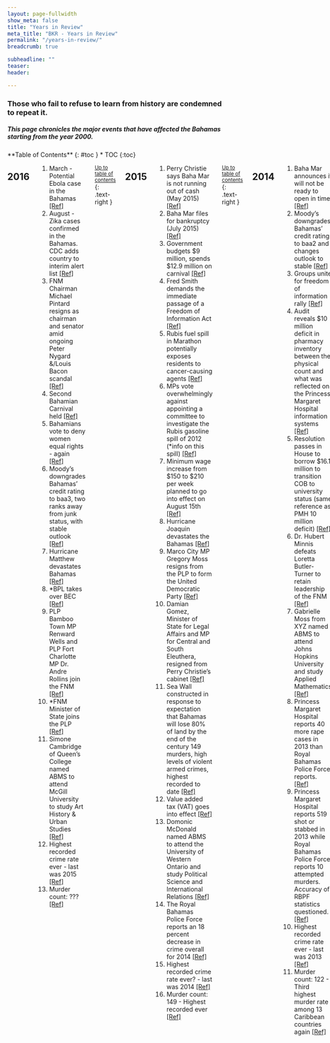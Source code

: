```yaml
---
layout: page-fullwidth
show_meta: false
title: "Years in Review"
meta_title: "BKR - Years in Review"
permalink: "/years-in-review/"
breadcrumb: true

subheadline: ""
teaser:
header:

---
```

<h3> Those who fail to refuse to learn from history are condemned to repeat it. </h3>

<h5> This page chronicles the major events that have affected the Bahamas starting from the year 2000. </h5>

<div class="row">
<div class="medium-4 medium-push-8 columns" markdown="1">
<div class="panel radius" markdown="1">
**Table of Contents**
{: #toc }
*  TOC
{:toc}
</div>
</div><!-- /.medium-4.columns -->

<div class="medium-8 medium-pull-4 columns" markdown="1">


## 2016

1. March - Potential Ebola case in the Bahamas [[Ref]][1]
2. August - Zika cases confirmed in the Bahamas. CDC adds country to interim alert list [[Ref]][1]
3. FNM Chairman Michael Pintard resigns as chairman and senator amid ongoing Peter Nygard &/Louis Bacon scandal [[Ref]][1]
4. Second Bahamian Carnival held [[Ref]][1]
5. Bahamians vote to deny women equal rights - again [[Ref]][1]
6. Moody’s downgrades Bahamas’ credit rating to baa3, two ranks away from junk status, with stable outlook [[Ref]][1]
7. Hurricane Matthew devastates Bahamas [[Ref]][1]
8. *BPL takes over BEC [[Ref]][1]
9. PLP Bamboo Town MP Renward Wells and PLP Fort Charlotte MP Dr. Andre Rollins join the FNM [[Ref]][1]
10. *FNM Minister of State joins the PLP [[Ref]][1]
11. Simone Cambridge of Queen’s College named ABMS to attend McGill University to study Art History & Urban Studies [[Ref]][1]
14. Highest recorded crime rate ever - last was 2015 [[Ref]][1]
15. Murder count: ??? [[Ref]][1]

<small markdown="1">[Up to table of contents](#toc)</small>
{: .text-right }

## 2015

1. Perry Christie says Baha Mar is not running out of cash (May 2015) [[Ref]][1]
2. Baha Mar files for bankruptcy (July 2015) [[Ref]][1]
3. Government budgets $9 million, spends $12.9 million on carnival [[Ref]][1]
4. Fred Smith demands the immediate passage of a Freedom of Information Act [[Ref]][1]
5. Rubis fuel spill in Marathon potentially exposes residents to cancer-causing agents [[Ref]][1]
6. MPs vote overwhelmingly against appointing a committee to investigate the Rubis gasoline spill of 2012 (*info on this spill) [[Ref]][1]
7. Minimum wage increase from $150 to $210 per week planned to go into effect on August 15th [[Ref]][1]
8. Hurricane Joaquin devastates the Bahamas [[Ref]][1]
9. Marco City MP Gregory Moss resigns from the PLP to form the United Democratic Party [[Ref]][1]
10. Damian Gomez, Minister of State for Legal Affairs and MP for Central and South Eleuthera, resigned from Perry Christie’s cabinet [[Ref]][1]
11. Sea Wall constructed in response to expectation that Bahamas will lose 80% of land by the end of the century
149 murders, high levels of violent armed crimes, highest recorded to date [[Ref]][1]
12. Value added tax (VAT) goes into effect [[Ref]][1]
12. Domonic McDonald named ABMS to attend the University of Western Ontario and study Political Science and International Relations [[Ref]][1]
13. The Royal Bahamas Police Force reports an 18 percent decrease in crime overall for 2014 [[Ref]][1]
14. Highest recorded crime rate ever? - last was 2014 [[Ref]][1]
15. Murder count: 149 - Highest recorded ever [[Ref]][1]

<small markdown="1">[Up to table of contents](#toc)</small>
{: .text-right }

## 2014

1. Baha Mar announces it will not be ready to open in time [[Ref]][1]
2. Moody’s downgrades Bahamas’ credit rating to baa2 and changes outlook to stable [[Ref]][1]
3. Groups unite for freedom of information rally [[Ref]][1]
4. Audit reveals $10 million deficit in pharmacy inventory between the physical count and what was reflected on the Princess Margaret Hospital information systems [[Ref]][1]
5. Resolution passes in House to borrow $16.1 million to transition COB to university status (same reference as PMH 10 million deficit) [[Ref]][1]
6. Dr. Hubert Minnis defeats Loretta Butler-Turner to retain leadership of the FNM [[Ref]][1]
7. Gabrielle Moss from XYZ named ABMS to attend Johns Hopkins University and study Applied Mathematics [[Ref]][1]
8. Princess Margaret Hospital reports 40 more rape cases in 2013 than Royal Bahamas Police Force reports. [[Ref]][1]
9. Princess Margaret Hospital reports 519 shot or stabbed in 2013 while Royal Bahamas Police Force reports 10 attempted murders. Accuracy of RBPF statistics questioned. [[Ref]][1]
10. Highest recorded crime rate ever - last was 2013 [[Ref]][1]
12. Murder count: 122 - Third highest murder rate among 13 Caribbean countries again [[Ref]][1]

<small markdown="1">[Up to table of contents](#toc)</small>
{: .text-right }

## 2013

1. Referendum to legalize gambling and establish national lottery defeated after at least $1.5 million spent on advertising for a yes vote [[Ref]][1]
* Why referendums are a terrible way to do anything* [[Ref]][1]
3. Final stage of airport reconstruction completed [[Ref]][1]
4. Perry Christie refuses to answer whether Lyford Cay billionaire Peter Nygard donated money to the PLP, Peter states he has [[Ref]][1]
5. Several PLP MPs filmed at private meeting with Peter Nygard [[Ref]][1]
* For more on Peter Nygard and his stem cell research center, click [[here]][1]
6. The Royal Bahamas Defense Force refuses to investigate claims that one of its officers raped and impregnated a 24 year old Cuban woman while at the Carmichael Road Detention Center. They had just completed an investigation into claims its officers beat male Cuban detainees. [[Ref]][1]
7. Value Added Tax discussed for implementation in 2014.[[Ref]][1]
8. Shannon Butler from Queen’s College named ABMS to attend St. Andrew’s University and study Medicine [[Ref]][1]
11. Highest recorded crime rate ever - last was 2012 [[Ref]][1]
12. Murder count: 119 - Third highest murder rate among 13 Caribbean countries[[Ref]][1]

<small markdown="1">[Up to table of contents](#toc)</small>
{: .text-right }

## 2012

1. PLP wins election in landslide [[Ref]][1]
2. Hubert Ingraham resigns as FNM party leader and as MP [[Ref]][1]
3. Dr. Hubert Minnis wins unopposed to be new FNM party leader [[Ref]][1]
4. Limited overseas voting becomes available [[Ref]][1]
5. National debt stands at $5 billion - 50% of GDP. [[Ref]][1]
6. Unemployment nationwide is 15.9% [[Ref]][1]
7. Moody’s downgrades Bahamas’ credit rating to baa1 with negative outlook [[Ref]][1]
8. Hurricane Sandy devastates the Bahamas. [[Ref]][1]
9. Rubis gasoline spill of 2012 (*info on this spill) [[Ref]][1]
10. Theophilus Moss from St. Augustine’s College named ABMS to attend Johns Hopkins University and study Mechanical Engineering [[Ref]][1]
11. Highest recorded crime rate ever - last was 2011 [[Ref]][1]
12. Murder count: 111 - First decrease since 2008, second consecutive year over 100, 26% unsolved by the end of the year [[Ref]][1]
13. 97 rapes recorded across the Bahamas - 12 (additional) attempted, and 167 (additional) statutory [[Ref]][1]

<small markdown="1">[Up to table of contents](#toc)</small>
{: .text-right }

## 2011

1. Government finalizes BTC privatization deal [[Ref]][1]
2. Branville McCartney resigns from the FNM and forms the DNA [[Ref]][1]
3. New sport stadium to be constructed via financial assistance from the Chinese government will be top-knotch sporting facility [[Ref]][1]
4. Moody’s revises Bahamas outlook from stable to negative [[Ref]][1]
5. First stage of airport reconstruction completed [[Ref]][1]
6. Hurricane Irene devastates Bahamas [[Ref]][1]
7. Jamia Moss from St. Augustine’s College named ABMS to attend the College of St. Benedict and study Biochemistry and Spanish [[Ref]][1]
8. Highest recorded crime rate ever - last was 2010 [[Ref]][1]
9. Murder count: 127 - Highest recorded to date and ~50% were unsolved by the end of the year [[Ref]][1]
10. 107 rapes recorded across the Bahamas - 84 on New Providence, 28 (additional) attempted, and 179 (additional) statutory rapes  [[Ref]][1]

<small markdown="1">[Up to table of contents](#toc)</small>
{: .text-right }

## 2010

1. Tropical storm Nicole hits the Bahamas [[Ref]][1]
2. Clifford Bowe named ABMS to attend Georgia Institute of Technology [[Ref]][1]
3. Highest recorded crime rate ever - last was 2009 [[Ref]][1]
4. Murder count: 94 - Highest recorded to date and 5th highest among 15 caribbean countries at that time [[Ref]][1]
5. 54 rapes recorded on New Providence [[Ref]][1]

<small markdown="1">[Up to table of contents](#toc)</small>
{: .text-right }

## 2009

1. Marital rape bill put forward by FNM but withdrawn due to public criticism [[Ref]][1]
2. New Providence Road Improvement Project begins with a budget of $60 million and a timeline of 33.5 months. 
* It would be completed after 48 months at over $240 million, four times the original amount [[Ref]][1]
3. Jenna Chaplin named ABMS to attend University of The Pacific and study Fine Arts and Psychology [[Ref]][1]
4. Highest recorded crime rate ever - last was 2008 [[Ref]][1]
5. Murder count: 87 - Highest recorded to date [[Ref]][1]

<small markdown="1">[Up to table of contents](#toc)</small>
{: .text-right }

## 2008

1. A global financial crisis begins which will drastically affect nearly every country on Earth [[Ref]][1]
2. Hurricane Hanna devastates the Bahamas. [[Ref]][1]
3. Genymphas Higgs named ABMS to attend Drexel University and study Biomedical Engineering [[Ref]][1]
4. Highest recorded crime rate ever - last was 2007 [[Ref]][1]
5. Murder count: 72 [[Ref]][1]

<small markdown="1">[Up to table of contents](#toc)</small>
{: .text-right }

## 2007

1. Plans for Baha Mar announced [[Ref]][1]
2. FNM wins election and inherits $8 million in budget surplus - which will turn into a $600 million deficit by 2012 [[Ref]][1]
3. Lisa Rodgers from St. Andrews named ABMS to attend Brown University and study Education [[Ref]][1]
4. Highest recorded crime rate ever - last was 2006 [[Ref]][1]
5. Murder count: 78 - Highest recorded to date [[Ref]][1]

<small markdown="1">[Up to table of contents](#toc)</small>
{: .text-right }

## 2006

1. Highest crime rate ever! [[Ref]][1]
2. Kyle Chea named ABMS to attend Vassar College to study Medicine and Foreign Languages [[Ref]][1]
3. Murder count: 60 [[Ref]][1]

<small markdown="1">[Up to table of contents](#toc)</small>
{: .text-right }

## 2005

1. Highest recorded crime rate ever - last was 2004 [[Ref]][1]
2. Hurricane Katrina and Wilma devastates the Bahamas. [[Ref]][1]
3. Andrea Culmer named ABMS to attend McGill University to study Chemistry / Medicine [[Ref]][1]
4. Murder count: 50 [[Ref]][1]

<small markdown="1">[Up to table of contents](#toc)</small>
{: .text-right }

## 2004

1. Highest recorded crime rate ever - last was 2002 [[Ref]][1]
2. Bahamians protest the arrival of thousands of gay cruise ship passengers and their families in Nassau on July 16, 2004 [[Ref]][1]
3. Hurricane Frances and Hurricane Jeanne [[Ref]][1]
4. Sharelle Ferguson named ABMS to attend Harvard University and study Social Studies [[Ref]][1]
5. Murder count: 44 [[Ref]][1]

<small markdown="1">[Up to table of contents](#toc)</small>
{: .text-right }

## 2003

1. Moody’s changes Bahamas’ A3 rating outlook from positive to stable [[Ref]][1]
2. Sebastian Hutchinson named ABMS to attend the University of Pennsylvania and study Finance and Accounting [[Ref]][1]
3. Murder count: 50 [[Ref]][1]

<small markdown="1">[Up to table of contents](#toc)</small>
{: .text-right }

## 2002

1. Bahamians vote to deny women equal rights [[Ref]][1]
2. The PLP defeat the governing FNM in the election [[Ref]][1]
3. Moody’s changes Bahamas’ A3 rating outlook from stable to positive [[Ref]][1]
4. Dr. Peter Blair from St. Andrew’s named ABMS to attend Duke University and study Physics and Mathematics [[Ref]][1]
5. Highest recorded crime rate ever! [[Ref]][1]
6. Murder count: 52 [[Ref]][1]

<small markdown="1">[Up to table of contents](#toc)</small>
{: .text-right }

## 2001

1. 9/11 occurs and consequent measures lengthen the check-in process for Bahamians traveling to the US for vacation [[Ref]][1]
2. Moody’s changes Bahamas’ A3 rating outlook from positive to stable [[Ref]][1]
3. Hurricane Michelle hits the Bahamas [[Ref]][1]
4. Murder count: 43 [[Ref]][1]

<small markdown="1">[Up to table of contents](#toc)</small>
{: .text-right }

##  2000

1. Ricardo Davis named All Bahamas Merit Scholar (ABMS) to attend Queen’s University and study Biochemistry [[Ref]][1]
2. Murder count: 73 [[Ref]][1]

<small markdown="1">[Up to table of contents](#toc)</small>
{: .text-right }

</div><!-- /.medium-8.columns -->
</div><!-- /.row -->

[1]: #
[2]: #
[3]: #
[4]: #
[5]: #
[6]: #
[7]: #
[8]: #
[9]: #
[10]: #
[11]: #
[12]: #
[13]: #
[14]: #
[15]: #
[16]: #
[17]: #
[18]: #
[19]: #
[20]: #
[21]: #
[22]: #
[23]: #
[24]: #
[25]: #
[26]: #
[27]: #
[28]: #
[29]: #
[30]: #
[31]: #
[32]: #
[33]: #
[34]: #
[35]: #
[36]: #
[37]: #
[38]: #
[39]: #
[40]: #
[41]: #
[42]: #
[43]: #
[44]: #
[45]: #
[46]: #
[47]: #
[48]: #
[49]: #
[50]: #
